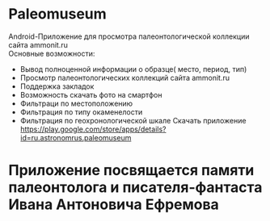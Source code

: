# Paleomuseum
Android-Приложение для просмотра палеонтологической коллекции сайта  ammonit.ru  
Основные возможности:
- Вывод полноценной информации о образце( место, период, тип)
- Просмотр палеонтологических коллекций сайта ammonit.ru
- Поддержка закладок
- Возможность скачать фото на смартфон
- Фильтраци по местоположению
- Фильтрация по типу окаменелости
- Фильтрация по геохронологической шкале
Скачать приложение https://play.google.com/store/apps/details?id=ru.astronomrus.paleomuseum

# Приложение посвящается памяти палеонтолога и писателя-фантаста Ивана Антоновича Ефремова

